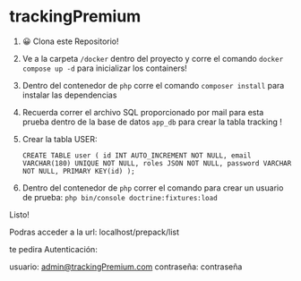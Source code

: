 # trackingPremium

1. 😀 Clona este Repositorio! 

2. Ve a la carpeta  `/docker` dentro del proyecto y corre el comando `docker compose up -d` para inicializar los containers!

3. Dentro del contenedor de `php` corre el comando `composer install` para instalar las dependencias

4. Recuerda correr el archivo SQL proporcionado por mail para esta prueba dentro de la base de datos `app_db` para crear la tabla tracking !

5. Crear la tabla USER:

    `CREATE TABLE user (
    id INT AUTO_INCREMENT NOT NULL,
    email VARCHAR(180) UNIQUE NOT NULL,
    roles JSON NOT NULL,
    password VARCHAR NOT NULL,
    PRIMARY KEY(id)
    );
    `
6. Dentro del contenedor de `php` correr el comando para crear un usuario de prueba:
`php bin/console doctrine:fixtures:load`

Listo! 

Podras acceder a la url: localhost/prepack/list

te pedira Autenticación:

usuario: admin@trackingPremium.com
contraseña: contraseña

